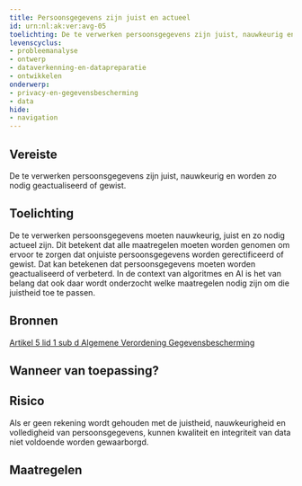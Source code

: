 ```yaml
---
title: Persoonsgegevens zijn juist en actueel
id: urn:nl:ak:ver:avg-05
toelichting: De te verwerken persoonsgegevens zijn juist, nauwkeurig en worden zo nodig geactualiseerd of gewist.
levenscyclus:
- probleemanalyse
- ontwerp
- dataverkenning-en-datapreparatie
- ontwikkelen
onderwerp:
- privacy-en-gegevensbescherming
- data
hide:
- navigation
---
```


<!-- tags -->
## Vereiste

De te verwerken persoonsgegevens zijn juist, nauwkeurig en worden zo nodig geactualiseerd of gewist.

## Toelichting

De te verwerken persoonsgegevens moeten nauwkeurig, juist en zo nodig actueel zijn.
Dit betekent dat alle maatregelen moeten worden genomen om ervoor te zorgen dat onjuiste persoonsgegevens worden gerectificeerd of gewist.
Dat kan betekenen dat persoonsgegevens moeten worden geactualiseerd of verbeterd.
In de context van algoritmes en AI is het van belang dat ook daar wordt onderzocht welke maatregelen nodig zijn om die juistheid toe te passen.



## Bronnen

[Artikel 5 lid 1 sub d Algemene Verordening Gegevensbescherming](https://eur-lex.europa.eu/legal-content/NL/TXT/HTML/?uri=CELEX:32016R0679#d1e1802-1-1)

## Wanneer van toepassing? 
<!-- tags-ai-act -->


## Risico

Als er geen rekening wordt gehouden met de juistheid, nauwkeurigheid en volledigheid van persoonsgegevens, kunnen kwaliteit en integriteit van data niet voldoende worden gewaarborgd.

## Maatregelen

<!-- list_maatregelen vereiste/avg-05-juistheid-en-actualiteit-van-persoonsgegevens no-search no-onderwerp no-rol no-levenscyclus -->
